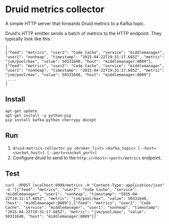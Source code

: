 Druid metrics collector
===
A simple HTTP server that forwards Druid metrics to a Kafka topic.


Druid's HTTP emitter sends a batch of metrics to the HTTP endpoint. They typically look like this :

```
[
{"feed": "metrics", "user2": "Code Cache", "service": "middlemanager", "user1": "nonheap", "timestamp": "2015-04-22T19:31:17.685Z", "metric": "jvm/pool/max", "value": 50331648, "host": "middlemanager:8089"},
{"feed": "metrics", "user2": "Code Cache", "service": "middlemanager", "user1": "nonheap", "timestamp": "2015-04-22T19:31:17.685Z", "metric": "jvm/pool/max", "value": 50331648, "host": "middlemanager:8089"}
.....
]
```

Install
---
```
apt-get update
apt-get install -y python-pip
pip install kafka-python cherrypy docopt
```

Run
---
1. `druid-metrics-collector.py <broker_list> <kafka_topic> [--host=<socket_host>] [--port=<socket_port>]`
2. Configure druid to send to the `http://<host>:<port>/metrics` endpoint.

Test
---
```
curl -XPOST localhost:9999/metrics -H "Content-Type: application/json" -d '[{"feed": "metrics", "user2": "Code Cache", "service": "middlemanager", "user1": "nonheap", "timestamp": "2015-04-22T19:31:17.685Z", "metric": "jvm/pool/max", "value": 50331648, "host": "middlemanager:8089"},{"feed": "metrics", "user2": "Code Cache", "service": "middlemanager", "user1": "nonheap", "timestamp": "2015-04-22T19:31:17.685Z", "metric": "jvm/pool/max", "value": 50331648, "host": "middlemanager:8089"}]'
```
